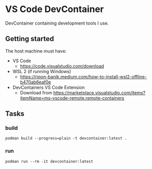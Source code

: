 # VS Code DevContainer

DevContainer containing development tools I use.

## Getting started

The host machine must have:

* VS Code
  * https://code.visualstudio.com/download
* WSL 2 (if running Windows)
  * https://ripon-banik.medium.com/how-to-install-wsl2-offline-b470ab6eaf0e
* DevContainers VS Code Extension
  * Download from https://marketplace.visualstudio.com/items?itemName=ms-vscode-remote.remote-containers


## Tasks

### build

```
podman build --progress=plain -t devcontainer:latest .
```

### run

```
podman run --rm -it devcontainer:latest
```
